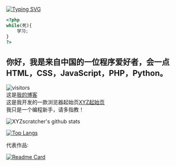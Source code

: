 [![Typing SVG](https://readme-typing-svg.herokuapp.com?font=microsoft+yahei&size=30&duration=4000&color=2C68F7&center=true&width=360&height=50&lines=Hi,there!👋)](https://github.com/XYZscratcher)
```php
<?php
while(死){
    学习;
} 
?>
```
## 你好，我是来自中国的一位程序爱好者，会一点HTML，CSS，JavaScript，PHP，Python。  
![visitors](https://visitor-badge.laobi.icu/badge?page_id=xyzscratcher)  
这是[我的博客](https://xn--wnu286bc9czuf.rth1.one/)  
这是我开发的一款浏览器起始页[XYZ起始页](http://xyz.freeee.ml/)   
我只是一个编程新手，请多指教！  

![XYZscratcher's github stats](https://github-readme-stats.vercel.app/api?username=XYZscratcher&hide_title=false&hide_border=true&show_icons=true&include_all_commits=true&line_height=26&bg_color=&theme=react&locale=en&include_all_commits=true)  

[![Top Langs](https://github-readme-stats.vercel.app/api/top-langs/?username=XYZscratcher&locale=en&theme=react&cache_seconds=1800)](https://github.com/XYZscratcher)  

代表作品:  

[![Readme Card](https://github-readme-stats.vercel.app/api/pin/?username=XYZscratcher&repo=jian.css&theme=algolia)](https://github.com/XYZscratcher/jian.css)

